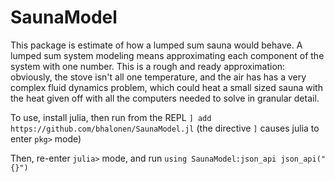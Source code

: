 # SaunaModel
This package is estimate of how a lumped sum sauna would behave. A lumped sum system modeling means approximating each component of the system with one number. This is a rough and ready approximation: obviously, the stove isn't all one temperature, and the air has has a very complex fluid dynamics problem, which could heat a small sized sauna with the heat given off with all the computers needed to solve in granular detail.

To use, install julia, then run from the REPL
`] add https://github.com/bhalonen/SaunaModel.jl` (the directive `]` causes julia to enter `pkg>` mode)

Then, re-enter `julia>` mode, and run 
`using SaunaModel:json_api
json_api("{}")`